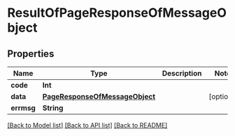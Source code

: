 # ResultOfPageResponseOfMessageObject

## Properties
Name | Type | Description | Notes
------------ | ------------- | ------------- | -------------
**code** | **Int** |  | 
**data** | [**PageResponseOfMessageObject**](PageResponseOfMessageObject.md) |  | [optional] 
**errmsg** | **String** |  | 

[[Back to Model list]](../README.md#documentation-for-models) [[Back to API list]](../README.md#documentation-for-api-endpoints) [[Back to README]](../README.md)


